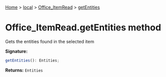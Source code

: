 [Home](./index) &gt; [local](local.md) &gt; [Office\_ItemRead](local.office_itemread.md) &gt; [getEntities](local.office_itemread.getentities.md)

# Office\_ItemRead.getEntities method

Gets the entities found in the selected item

**Signature:**
```javascript
getEntities(): Entities;
```
**Returns:** `Entities`

